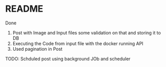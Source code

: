 # README

Done 

1. Post with Image and Input files some validation on that and storing it to DB
2. Executing the Code from input file with the docker running API
3. Used pagination in Post


TODO:
    Schduled post using background JOb and scheduler